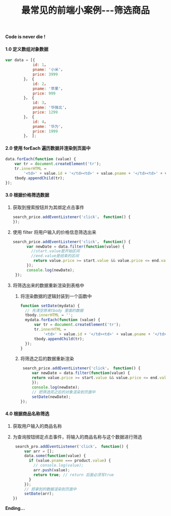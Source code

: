 ﻿---
title: 最常见的前端小案例---筛选商品
type: 'tags'
tags: ['筛选', 'Web', '面向对象', 'JavaScript']
categories: ['Web']
---

**Code is never die !**

#### 1.0 定义数组对象数据

```js
var data = [{
            id: 1，
            pname: '小米'，
            price: 3999
        }， {
            id: 2，
            pname: '苹果'，
            price: 999
        }， {
            id: 3，
            pname: '华强北'，
            price: 1299
        }， {
            id: 4，
            pname: '华为'，
            price: 1999
        }， ];
```

#### 2.0 使用 forEach 遍历数据并渲染到页面中

```js
data.forEach(function (value) {
	var tr = document.createElement('tr');
	tr.innerHTML =
		'<td>' + value.id + '</td><td>' + value.pname + '</td><td>' + value.price + '</td>';
	tbody.appendChild(tr);
});
```

#### 3.0 根据价格筛选数据

1. 获取到搜索按钮并为其绑定点击事件

   ```js
   search_price.addEventListener('click'， function() {
   });
   ```

2. 使用 filter 将用户输入的价格信息筛选出来

   ```js
   search_price.addEventListener('click'， function() {
         var newDate = data.filter(function(value) {
           //start.value是开始区间
           //end.value是结束的区间
         	return value.price >= start.value && value.price <= end.value;
         });
         console.log(newDate);
    });
   ```

3. 将筛选出来的数据重新渲染到表格中

   1. 将渲染数据的逻辑封装到一个函数中

      ```js
      function setDate(mydata) {
      	// 先清空原来tbody 里面的数据
      	tbody.innerHTML = '';
      	mydata.forEach(function (value) {
      		var tr = document.createElement('tr');
      		tr.innerHTML =
      			'<td>' + value.id + '</td><td>' + value.pname + '</td><td>' + value.price + '</td>';
      		tbody.appendChild(tr);
      	});
      }
      ```

   2. 将筛选之后的数据重新渲染

      ```js
       search_price.addEventListener('click'， function() {
           var newDate = data.filter(function(value) {
           return value.price >= start.value && value.price <= end.value;
           });
           console.log(newDate);
           // 把筛选完之后的对象渲染到页面中
           setDate(newDate);
      });
      ```

#### 4.0 根据商品名称筛选

1. 获取用户输入的商品名称

2. 为查询按钮绑定点击事件，将输入的商品名称与这个数据进行筛选

   ```js
    search_pro.addEventListener('click'， function() {
        var arr = [];
        data.some(function(value) {
          if (value.pname === product.value) {
            // console.log(value);
            arr.push(value);
            return true; // return 后面必须写true
          }
        });
        // 把拿到的数据渲染到页面中
        setDate(arr);
   })
   ```

**Ending...**
